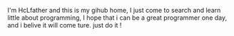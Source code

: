 I'm HcLfather and this is my gihub home,
I just come to search and learn little about programming,
I hope that i can be a great programmer one day, and i belive it will come ture.
just do it !
